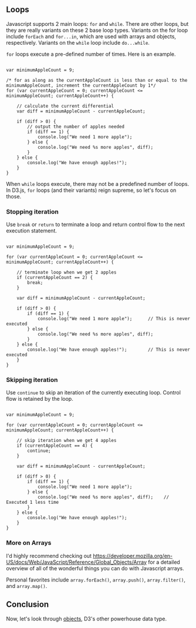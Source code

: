 ## Loops

Javascript supports 2 main loops: `for` and `while`. There are other loops, but they are really variants on these 2 base loop types. Variants on the for loop include `forEach` and `for...in`, which are used with arrays and objects, respectively. Variants on the `while` loop include `do...while`.

`for` loops execute a pre-defined number of times. Here is an example.

```{javascript}

var minimumAppleCount = 9;

/* for as along as the currentAppleCount is less than or equal to the minimumAppleCount, increment the currentAppleCount by 1*/
for (var currentAppleCount = 0; currentAppleCount <= minimumAppleCount; currentAppleCount++) {

    // calculate the current differential
    var diff = minimumAppleCount - currentAppleCount;

    if (diff > 0) {
        // output the number of apples needed
        if (diff == 1) {
            console.log("We need 1 more apple");    
        } else {
            console.log("We need %s more apples", diff);    
        }    
    } else {
        console.log("We have enough apples!");
    }
}

```
When `while` loops execute, there may not be a predefined number of loops. In D3.js, `for` loops (and their variants) reign supreme, so let's focus on those.

### Stopping iteration

Use `break` or `return` to terminate a loop and return control flow to the next execution statement.

```{javascript}

var minimumAppleCount = 9;

for (var currentAppleCount = 0; currentAppleCount <= minimumAppleCount; currentAppleCount++) {

    // terminate loop when we get 2 apples
    if (currentAppleCount == 2) {
        break;
    }

    var diff = minimumAppleCount - currentAppleCount;

    if (diff > 0) {
        if (diff == 1) {
            console.log("We need 1 more apple");      // This is never executed
        } else {
            console.log("We need %s more apples", diff);    
        }    
    } else {
        console.log("We have enough apples!");        // This is never executed
    }
}

```

### Skipping iteration

Use `continue` to skip an iteration of the currently executing loop. Control flow is retained by the loop.

```{javascript}

var minimumAppleCount = 9;

for (var currentAppleCount = 0; currentAppleCount <= minimumAppleCount; currentAppleCount++) {

    // skip iteration when we get 4 apples
    if (currentAppleCount == 4) {
        continue;
    }

    var diff = minimumAppleCount - currentAppleCount;

    if (diff > 0) {
        if (diff == 1) {
            console.log("We need 1 more apple");      
        } else {
            console.log("We need %s more apples", diff);    // Executed 1 less time
        }    
    } else {
        console.log("We have enough apples!");        
    }
}

```

### More on Arrays

I'd highly recommend checking out <https://developer.mozilla.org/en-US/docs/Web/JavaScript/Reference/Global_Objects/Array> for a detailed overview of all of the wonderful things you can do with Javascript arrays. 

Personal favorites include `array.forEach()`, `array.push()`, `array.filter()`, and `array.map()`.

## Conclusion

Now, let's look through [objects](../06_objects/objects.md), D3's other powerhouse data type.